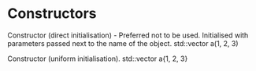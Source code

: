 # Constructors

Constructor (direct initialisation) - Preferred not to be used. Initialised with parameters passed
next to the name of the object.
std::vector<int> a(1, 2, 3) 

Constructor (uniform initialisation).
std::vector<int> a{1, 2, 3}



